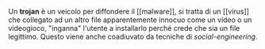 Un __trojan__ è un veicolo per diffondere il [[malware]], si tratta di un [[virus]] che collegato ad un altro file apparentemente innocuo come un video o un videogioco, "inganna" l'utente a installarlo perché crede che sia un file legittimo.
Questo viene anche coadiuvato da tecniche di _social-engineering_.